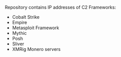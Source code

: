 Repository contains IP addresses of C2 Frameworks:
- Cobalt Strike
- Empire
- Metasploit Framework
- Mythic
- Posh
- Sliver
- XMRig Monero servers
  
